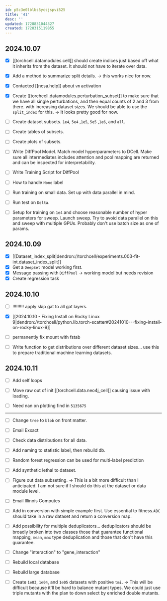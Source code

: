 ```yaml
---
id: p5c3e0lblbs5ycsjspvi525
title: '41'
desc: ''
updated: 1728831044327
created: 1728315119855
---
```

## 2024.10.07

- [x] [[torchcell.datamodules.cell]] should create indices just based off what it inherits from the dataset. It should not have to iterate over data.
- [x] Add a method to summarize split details. → this works nice for now.
- [x] Contacted [[ncsa.help]] about `vm` activation
- [x] Create [[torchcell.datamodules.perturbation_subset]] to make sure that we have all single perturbations, and then equal counts of 2 and 3 from there. with increasing dataset sizes. We should be able to use the `split_index` for this. → It looks pretty good for now.

- [ ] Create dataset subsets. `1e4`, `5e4` ,`1e5`, `5e5` ,`1e6`, and `all`.
- [ ] Create tables of subsets.
- [ ] Create plots of subsets.

- [ ] Write DiffPool Model. Match model hyperparameters to DCell. Make sure all intermediates includes attention and pool mapping are returned and can be inspected for interpretability.
- [ ] Write Training Script for DiffPool
- [ ] How to handle `None` label
- [ ] Run training on small data. Set up with data parallel in mind.
- [ ] Run test on `Delta`.
- [ ] Setup for training on `1e4` and choose reasonable number of hyper parameters for sweep. Launch sweep. Try to avoid data parallel on this and sweep with multiple GPUs. Probably don't use batch size as one of params.

## 2024.10.09

- [x] [[Dataset_index_split|dendron://torchcell/experiments.003-fit-int.dataset_index_split]]
- [x] Get a `DeepSet` model working first.
- [x] Message passing with `DiffPool` → working model but needs revision
- [x] Create regression task

## 2024.10.10

- [ ] !!!!!!!!! apply skip gat to all gat layers.
- [x] [[2024.10.10 - Fixing Install on Rocky Linux 9|dendron://torchcell/python.lib.torch-scatter#20241010---fixing-install-on-rocky-linux-9]]
- [ ] permanently fix mount with fstab

- [ ] Write function to get distributions over different dataset sizes... use this to prepare traditional machine learning datasets.

## 2024.10.11

- [ ] Add self loops
- [ ] Move raw out of init [[torchcell.data.neo4j_cell]] causing issue with loading.

- [ ] Need nan on plotting find in `5135675`

***

- [ ] Change `tree` to `blob` on front matter.
- [ ] Email Exxact

- [ ] Check data distributions for all data.

- [ ] Add naming to statistic label, then rebuild db.

- [ ] Random forest regression can be used for multi-label prediction

- [ ] Add synthetic lethal to dataset.
- [ ] Figure out data subsetting. → This is a bit more difficult than I anticipated. I am not sure if I should do this at the dataset or data module level.

- [ ] Email Illinois Computes
- [ ] Add in conversion with simple example first. Use essential to fitness.`ABC` should take in a raw dataset and return a conversion map.
- [ ] Add possibility for multiple deduplicators... deduplicators should be broadly broken into two classes those that guarantee functional mapping, `mean`, `max` type deduplication and those that don't have this guarantee.
- [ ] Change "interaction" to "gene_interaction"
- [ ] Rebuild local database
- [ ] Rebuild large database

- [ ] Create `1e03`, `1e04`, and `1e05` datasets with positive `tmi`. → This will be difficult because it'll be hard to balance mutant types. We could just use triple mutants with the plan to down select by enriched double mutants.
